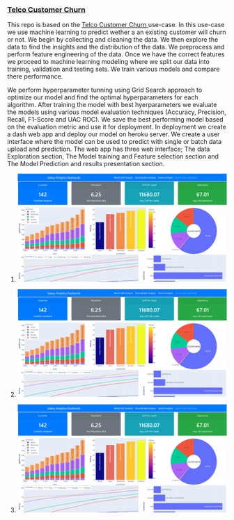 ### <a href="https://qaml.herokuapp.com/apps/telco_customer_churn" target="blank">Telco Customer Churn</a>
This repo is based on the <a href="https://qaml.herokuapp.com/apps/telco_customer_churn" target="blank">Telco Customer Churn </a>use-case. In this use-case we use machine learning to predict wether a an existing customer will churn or not.
We begin by collecting and cleaning the data. We then explore the data to find the insights and the distribution of the data. We preprocess and perform feature engineering of the data.
Once we have the correct features we proceed to machine learning modeling where we split our data into training, validation and testing sets. We train various models and compare there performance. <br>

We perform hyperparameter tunning using Grid Search approach to optimize our model and find the optimal hyperparameters for each algorithm. After training the model with best hyerparameters we evaluate the models 
using various model evaluation techniques (Accuracy, Precision, Recall, F1-Score and UAC ROC). We save the best performing model based on the evaluation metric and use it for deployment.
In deployment we create a dash web app and deploy our model on heroku server. We create a user interface where the model can be used to predict with single or batch data upload and prediction.
The web app has three web interface; The data Exploration section, The Model training and Feature selection section and The Model Prediction and results presentation section.
1. ![Telco Customer Churn Data Exploration](https://github.com/SammyOngaya/Deploying-Analytics-ML-Apps/blob/master/dash/assets/world-gdp-analysis-app.PNG)

2. ![Telco Customer Churn Modeling](https://github.com/SammyOngaya/Deploying-Analytics-ML-Apps/blob/master/dash/assets/world-gdp-analysis-app.PNG)


3. ![Telco Customer Churn Model Prediction and Results Presentation](https://github.com/SammyOngaya/Deploying-Analytics-ML-Apps/blob/master/dash/assets/world-gdp-analysis-app.PNG)
